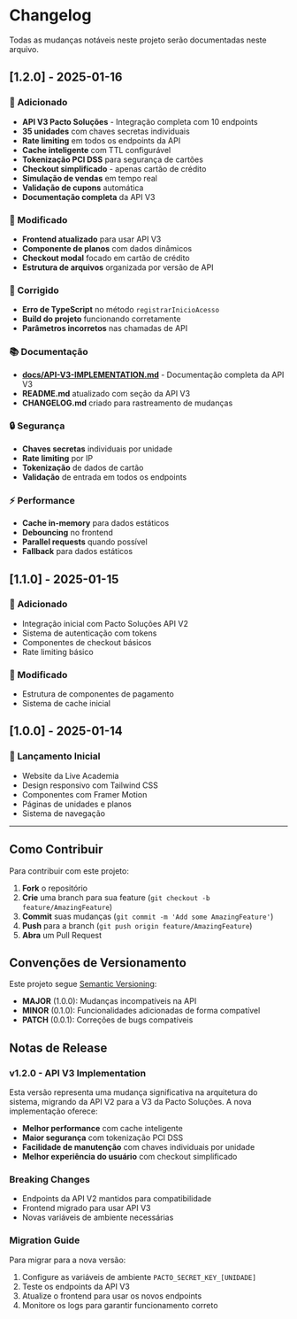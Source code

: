 # Changelog

Todas as mudanças notáveis neste projeto serão documentadas neste arquivo.

## [1.2.0] - 2025-01-16

### 🚀 Adicionado
- **API V3 Pacto Soluções** - Integração completa com 10 endpoints
- **35 unidades** com chaves secretas individuais
- **Rate limiting** em todos os endpoints da API
- **Cache inteligente** com TTL configurável
- **Tokenização PCI DSS** para segurança de cartões
- **Checkout simplificado** - apenas cartão de crédito
- **Simulação de vendas** em tempo real
- **Validação de cupons** automática
- **Documentação completa** da API V3

### 🔧 Modificado
- **Frontend atualizado** para usar API V3
- **Componente de planos** com dados dinâmicos
- **Checkout modal** focado em cartão de crédito
- **Estrutura de arquivos** organizada por versão de API

### 🐛 Corrigido
- **Erro de TypeScript** no método `registrarInicioAcesso`
- **Build do projeto** funcionando corretamente
- **Parâmetros incorretos** nas chamadas de API

### 📚 Documentação
- **[docs/API-V3-IMPLEMENTATION.md](docs/API-V3-IMPLEMENTATION.md)** - Documentação completa da API V3
- **README.md** atualizado com seção da API V3
- **CHANGELOG.md** criado para rastreamento de mudanças

### 🔒 Segurança
- **Chaves secretas** individuais por unidade
- **Rate limiting** por IP
- **Tokenização** de dados de cartão
- **Validação** de entrada em todos os endpoints

### ⚡ Performance
- **Cache in-memory** para dados estáticos
- **Debouncing** no frontend
- **Parallel requests** quando possível
- **Fallback** para dados estáticos

## [1.1.0] - 2025-01-15

### 🚀 Adicionado
- Integração inicial com Pacto Soluções API V2
- Sistema de autenticação com tokens
- Componentes de checkout básicos
- Rate limiting básico

### 🔧 Modificado
- Estrutura de componentes de pagamento
- Sistema de cache inicial

## [1.0.0] - 2025-01-14

### 🚀 Lançamento Inicial
- Website da Live Academia
- Design responsivo com Tailwind CSS
- Componentes com Framer Motion
- Páginas de unidades e planos
- Sistema de navegação

---

## Como Contribuir

Para contribuir com este projeto:

1. **Fork** o repositório
2. **Crie** uma branch para sua feature (`git checkout -b feature/AmazingFeature`)
3. **Commit** suas mudanças (`git commit -m 'Add some AmazingFeature'`)
4. **Push** para a branch (`git push origin feature/AmazingFeature`)
5. **Abra** um Pull Request

## Convenções de Versionamento

Este projeto segue [Semantic Versioning](https://semver.org/):

- **MAJOR** (1.0.0): Mudanças incompatíveis na API
- **MINOR** (0.1.0): Funcionalidades adicionadas de forma compatível
- **PATCH** (0.0.1): Correções de bugs compatíveis

## Notas de Release

### v1.2.0 - API V3 Implementation
Esta versão representa uma mudança significativa na arquitetura do sistema, migrando da API V2 para a V3 da Pacto Soluções. A nova implementação oferece:

- **Melhor performance** com cache inteligente
- **Maior segurança** com tokenização PCI DSS
- **Facilidade de manutenção** com chaves individuais por unidade
- **Melhor experiência do usuário** com checkout simplificado

### Breaking Changes
- Endpoints da API V2 mantidos para compatibilidade
- Frontend migrado para usar API V3
- Novas variáveis de ambiente necessárias

### Migration Guide
Para migrar para a nova versão:

1. Configure as variáveis de ambiente `PACTO_SECRET_KEY_[UNIDADE]`
2. Teste os endpoints da API V3
3. Atualize o frontend para usar os novos endpoints
4. Monitore os logs para garantir funcionamento correto
